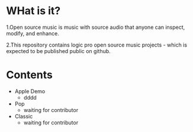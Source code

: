 # WHat is it?

1.Open source music is music with source audio that anyone can inspect, modify, and enhance.

2.This repository contains logic pro open source music projects - which is expected to be published public on github.

# Contents

* Apple Demo
  * dddd
* Pop
  * waiting for contributor
* Classic
  * waiting for contributor
